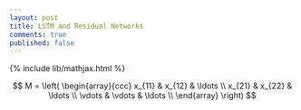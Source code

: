 ```yaml
---
layout: post
title: LSTM and Residual Networks
comments: true
published: false
---
```


{% include lib/mathjax.html %}

$$
M = \left( \begin{array}{ccc}
x_{11} & x_{12} & \ldots \\
x_{21} & x_{22} & \ldots \\
\vdots & \vdots & \ldots \\
\end{array} \right)
$$
